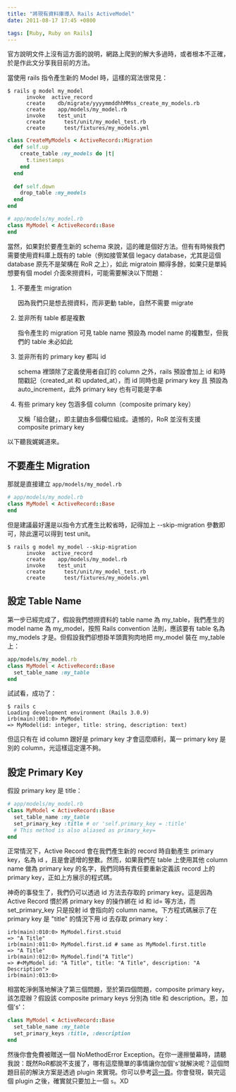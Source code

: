 ```yaml
---
title: "將現有資料庫導入 Rails ActiveModel"
date: 2011-08-17 17:45 +0800

tags: [Ruby, Ruby on Rails]
---
```


官方說明文件上沒有這方面的說明，網路上爬到的解大多過時，或者根本不正確，於是作此文分享我目前的方法。

當使用 rails 指令產生新的 Model 時，這樣的寫法很常見：

<!-- more -->

```
$ rails g model my_model
      invoke  active_record
      create    db/migrate/yyyymmddhhMMss_create_my_models.rb
      create    app/models/my_model.rb
      invoke    test_unit
      create      test/unit/my_model_test.rb
      create      test/fixtures/my_models.yml
```

```ruby
class CreateMyModels < ActiveRecord::Migration
  def self.up
    create_table :my_models do |t|
      t.timestamps
    end
  end
 
  def self.down
    drop_table :my_models
  end
end
```

```ruby
# app/models/my_model.rb
class MyModel < ActiveRecord::Base
end
```

當然，如果對於要產生新的 schema 來說，這的確是個好方法。但有有時候我們需要使用資料庫上既有的 table（例如接管某個 legacy database，尤其是這個 database 原先不是架構在 RoR 之上），如此 migratoin 顯得多餘，如果只是單純想要有個 model 介面來撈資料，可能需要解決以下問題：

1. 不要產生 migration

   因為我們只是想去撈資料，而非更動 table，自然不需要 migrate

2. 並非所有 table 都是複數

   指令產生的 migration 可見 table name 預設為 model name 的複數型，但我們的 table 未必如此

3. 並非所有的 primary key 都叫 id

   schema 裡頭除了定義使用者自訂的 column 之外，rails 預設會加上 id 和時間戳記（created_at 和 updated_at），而 id 同時也是 primary key 且 預設為 auto_increment，此外 primary key 也有可能是字串

4. 有些 primary key 包涵多個 column（composite primary key）

   又稱「組合鍵」，即主鍵由多個欄位組成。遺憾的，RoR 並沒有支援 composite primary key

以下聽我娓娓道來。

## 不要產生 Migration

那就是直接建立 `app/models/my_model.rb`

```ruby
# app/models/my_model.rb
class MyModel < ActiveRecord::Base
end
```

但是建議最好還是以指令方式產生比較省時，記得加上 --skip-migration 參數即可，除此還可以得到 test unit。

```
$ rails g model my_model --skip-migration
      invoke  active_record
      create    app/models/my_model.rb
      invoke    test_unit
      create      test/unit/my_model_test.rb
      create      test/fixtures/my_models.yml
```

## 設定 Table Name

第一步已經完成了，假設我們想撈資料的 table name 為 my_table，我們產生的 model name 為 my_model，按照 Rails convention 法則，應該要有 table 名為 my_models 才是。但假設我們卻想掛羊頭賣狗肉地把 my_model 裝在 my_table 上：

```ruby
app/models/my_model.rb
class MyModel < ActiveRecord::Base
  set_table_name :my_table
end
```

試試看，成功了： 

```
$ rails c
Loading development environment (Rails 3.0.9)
irb(main):001:0> MyModel
=> MyModel(id: integer, title: string, description: text)
```

但這只有在 id column 跟好是 primary key 才會這麼順利，萬一 primary key 是別的 column，光這樣這定還不夠。

## 設定 Primary Key

假設 primary key 是 title：

```ruby
# app/models/my_model.rb
class MyModel < ActiveRecord::Base
  set_table_name :my_table
  set_primary_key :title # or 'self.primary_key = :title'
  # This method is also aliased as primary_key=
end
```

正常情況下，Active Record 會在我們產生新的 record 時自動產生 primary key，名為 id ，且是會遞增的整數。然而，如果我們在 table 上使用其他 column name 做為 primary key 的名字，我們同時有責任要重新定義該 record 上的 primary key，正如上方展示的程式碼。

神奇的事發生了，我們仍可以透過 id 方法去存取的 primary key。這是因為 Active Record 慣於將 primary key 的操作綁在 id 和 id= 等方法，而 set_primary_key 只是投射 id 會指向的 column name。下方程式碼展示了在 primary key 是 "title" 的情況下用 id 去存取 primary key：

```
irb(main):010:0> MyModel.first.stuid
=> "A Title"
irb(main):011:0> MyModel.first.id # same as MyModel.first.title
=> "A Title"
irb(main):012:0> MyModel.find("A Title")
=> #<MyModel id: "A Title", title: "A Title", description: "A Description">
irb(main):013:0>
```

相當乾淨俐落地解決了第三個問題，至於第四個問題，composite primary key，該怎麼辦？假設該 composite primary keys 分別為 title 和 description。恩，加個's'：

```ruby
class MyModel < ActiveRecord::Base
  set_table_name :my_table
  set_primary_keys :title, :description
end
```

然後你會免費被贈送一個 NoMethodError Exception。在你一邊擦螢幕時，請聽我說：既然RoR都說不支援了，哪有這麼簡單的事情讓你加個's'就解決呢？這個問題目前的解決方案是透過 plugin 來實現。你可以參考[這一頁](http://weblog.rubyonrails.org/2006/7/30/composite-primary-keys-for-active-record)。你會發現，裝完這個 plugin 之後，確實就只要加上一個 `s`。XD